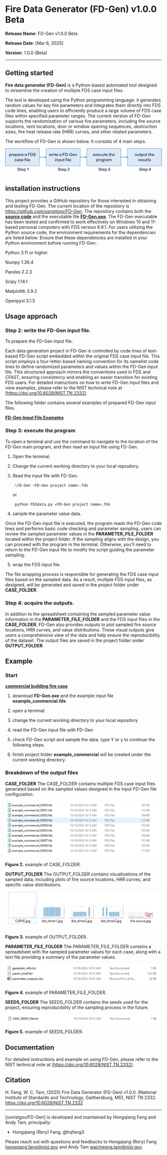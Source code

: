 # Fire Data Generator (FD-Gen)  v1.0.0 Beta

**Release Name**: FD-Gen v1.0.0 Beta

**Release Date**: [Mar 6, 2025]

**Version**: 1.0.0 (Beta)

---


## Getting started
**Fire data generator (FD-Gen)** is a Python-based automated tool designed to streamline the creation of multiple FDS case input files. 

The tool is developed using the Python programming language. it generates random values for key fire parameters and integrates them directly into FDS code lines, enabling users to efficiently produce a large volume of FDS case files within specified parameter ranges. The current version of FD-Gen supports the randomization of various fire parameters, including fire source locations, vent locations, door or window opening sequences, obstruction sizes, fire heat release rate (HRR) curves, and other related parameters.

The workflow of FD-Gen is shown below. It consists of 4 main steps.

![Figure 1. FD-Gen framework.](images/Picture1.png)


## installation instructions
This project provides a GitHub repository for those interested in obtaining and testing FD-Gen. The current location of the repository is https://github.com/usnistgov/FD-Gen. The repository contains both the [**source code**](main_code) and the executable file [**FD-Gen.exe**](FD-Gen.exe). The FD-Gen executable has been tested and confirmed to work effectively on Windows 10 and 11-based personal computers with FDS version 6.9.1. For users utilizing the Python source code, the environment requirements for the dependencies are listed below. Ensure that these dependencies are installed in your Python environment before running FD-Gen:

Python	    3.11 or higher

Numpy	      1.26.4

Pandas	    2.2.3

Scipy	      1.14.1

Matplotlib	3.9.2

Openpyxl	  3.1.5


## Usage approach 
### Step 2: write the FD-Gen input file.
To prepare the FD-Gen input file.

Each data generation project in FD-Gen is controlled by code lines of text-based FD-Gen script embedded within the original FDS case input file. 
This script employs a four-letter-based naming convention for its namelist code lines to define randomized parameters and values within the FD-Gen input file. This structured approach mirrors the conventions used in FDS and CFAST, ensuring consistency and enabling an easier transition for existing FDS users. For detailed instructions on how to write FD-Gen input files and view examples, please refer to the NIST technical note at [https://doi.org/10.6028/NIST.TN.2332].

The following folder contains several examples of prepared FD-Gen input files.

[**FD-Gen Input File Examples**](example)

### Step 3: execute the program
To open a terminal and use the command to navigate to the location of the FD-Gen main program, and then read an input file using FD-Gen.
1. Open the terminal.
2. Change the current working directory to your local repository.
3. Read the input file with FD-Gen.

    ```bash
    .\FD-Gen <FD-Gen project name>.fds
    ```
      or

        python FDSdata.py <FD-Gen project name>.fds
    

4. sample the parameter value data.

Once the FD-Gen input file is executed, the program reads the FD-Gen code lines and performs basic code checking and parameter sampling. users can review the sampled parameter values in the **PARAMETER_FILE_FOLDER** located within the project folder. If the sampling aligns with the design, you can proceed with the program in the terminal. Otherwise, you'll need to return to the FD-Gen input file to modify the script guiding the parameter sampling.


5. wrap the FDS input file.

The file wrapping process is responsible for generating the FDS case input files based on the sampled data. As a result, multiple FDS input files, as designed, will be generated and saved in the project folder under **CASE_FOLDER**.


### Step 4: acquire the outputs.
In addition to the spreadsheet containing the sampled parameter value information in the **PARAMETER_FILE_FOLDER** and the FDS input files in the **CASE_FOLDER**, FD-Gen also provides outputs to plot sampled fire source locations, HRR curves, and value distributions. These visual outputs give users a comprehensive view of the data and help ensure the reproducibility of the dataset. The output files are saved in the project folder under **OUTPUT_FOLDER**.


## Example

### Start
[**commercial building fire case**](example/example_commercial.fds)

1. download **FD-Gen.exe** and the example input file **example_commercial.fds**

2. open a terminal

3. change the current working directory to your local repository

4. read the FD-Gen input file with FD-Gen

5. check FD-Gen script and sample the data.
type Y or y to continue the following steps.

6. finish
project folder **example_commercial** will be created under the current working directory.

### Breakdown of the output files

**CASE_FOLDER**
The CASE_FOLDER contains multiple FDS case input files generated based on the sampled values designed in the input FD-Gen file configuration. 

![Figure 2. example of CASE_FOLDER.](images/Picture2.png)

**Figure 2.** example of CASE_FOLDER.

**OUTPUT_FOLDER**
The OUTPUT_FOLDER contains visualizations of the sampled data, including plots of fire source locations, HRR curves, and specific value distributions. 

![Figure 3. example of OUTPUT_FOLDER.](images/Picture3.png)

**Figure 3.** example of OUTPUT_FOLDER.

**PARAMETER_FILE_FOLDER**
The PARAMETER_FILE_FOLDER contains a spreadsheet with the sampled parameter values for each case, along with a text file providing a summary of the parameter values. 

![Figure 4. example of PARAMETER_FILE_FOLDER.](images/Picture4.png)

**Figure 4.** example of PARAMETER_FILE_FOLDER.

**SEEDS_FOLDER**
The SEEDS_FOLDER contains the seeds used for the project, ensuring reproducibility of the sampling process in the future. 

![Figure 5. example of SEEDS_FOLDER.](images/Picture5.png)

**Figure 5.** example of SEEDS_FOLDER.

## Documentation
For detailed instructions and example on using FD-Gen, please refer to the NIST technical note at [https://doi.org/10.6028/NIST.TN.2332].

## Citation
H. Fang, W. C. Tam, (2025) Fire Data Generator (FD-Gen) v1.0.0. (National Institute of Standards and Technology, Gaithersburg, MD), NIST TN 2332. https://doi.org/10.6028/NIST.TN.2332 



---

[usnistgov/FD-Gen] is developed and maintained
by Hongqiang Fang and Andy Tam, principally:

- Hongqiang (Rory) Fang, @hqfang3

Please reach out with questions and feedbacks to Hongqiang (Rory) Fang <hongqiang.fang@nist.gov> and Andy Tam <waicheong.tam@nist.gov>.
